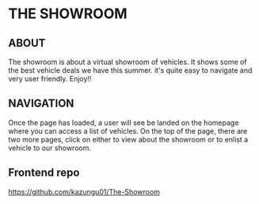 # THE SHOWROOM 

## ABOUT
The showroom is about a virtual showroom of vehicles. It shows some of the best vehicle deals we have this summer. it's quite easy to navigate and very user friendly. Enjoy!!

## NAVIGATION
Once the page has loaded, a user will see be landed on the homepage where you can access a list of vehicles. On the top of the page, there are two more pages, click on either to view about the showroom or to enlist a vehicle to our showroom. 

## Frontend repo
https://github.com/kazungu01/The-Showroom
